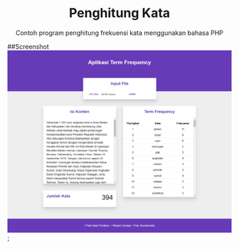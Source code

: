 <h1 align="center">Penghitung Kata</h1>
<p align="center">Contoh program penghitung frekuensi kata menggunakan bahasa PHP</p>

##Screenshot
![](https://raw.githubusercontent.com/jhonarendra/penghitung-kata/master/screenshot/img.png);
